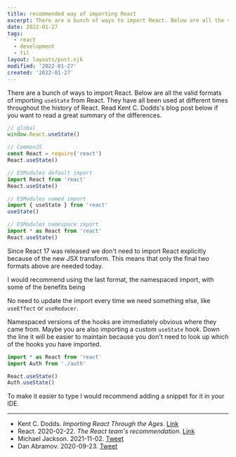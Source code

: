 ```yaml
---
title: recommended way of importing React
excerpt: There are a bunch of ways to import React. Below are all the valid formats of importing `useState` from React. 
date: 2022-01-27
tags:
  - react
  - development
  - til
layout: layouts/post.njk
modified: '2022-01-27'
created: '2022-01-27'
---
```


There are a bunch of ways to import React. Below are all the valid formats of importing `useState` from React. They have all been used at different times throughout the history of React. Read Kent C. Dodds's blog post below if you want to read a great summary of the differences.

```js
// global
window.React.useState()

// CommonJS
const React = require('react')
React.useState()

// ESModules default import
import React from 'react'
React.useState()

// ESModules named import
import { useState } from 'react'
useState()

// ESModules namespace import
import * as React from 'react'
React.useState()
```

Since React 17 was released we don't need to import React explicitly because of the new JSX transform. This means that only the final two formats above are needed today.

I would recommend using the last format, the namespaced import, with some of the benefits being

No need to update the import every time we need something else, like `useEffect` or `useReducer`.

Namespaced versions of the hooks are immediately obvious where they came from. Maybe you are also importing a custom `useState` hook. Down the line it will be easier to maintain because you don't need to look up which of the hooks you have imported.

```js
import * as React from 'react'
import Auth from './auth'

React.useState()
Auth.useState()
```

To make it easier to type I would recommend adding a snippet for it in your IDE.

---

- Kent C. Dodds. _Importing React Through the Ages_. [Link](https://epicreact.dev/importing-react-through-the-ages/)
- React. 2020-02-22. _The React team's recommendation_. [Link](https://github.com/facebook/react/pull/18102)
- Michael Jackson. 2021-11-02. [Tweet](https://twitter.com/mjackson/status/1455320815361167362)
- Dan Abramov. 2020-09-23. [Tweet](https://twitter.com/dan_abramov/status/1308739731551858689)